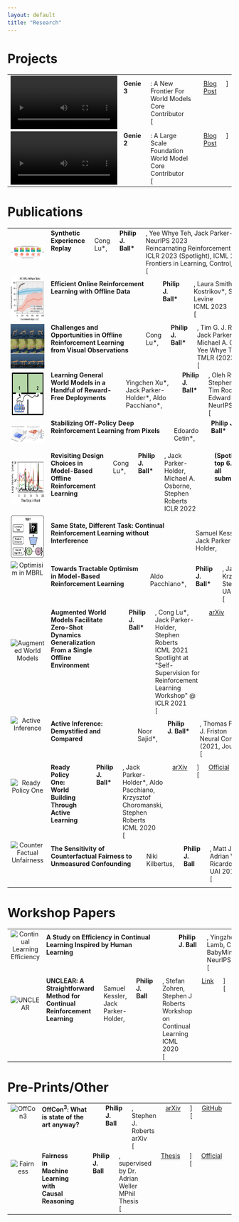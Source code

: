 ```yaml
---
layout: default
title: "Research"
---
```


# Projects

<div class="row">
    <div class="col-sm-10">
        <table>
            <tbody>
                <tr>
                    <td style="text-align:center; border: 0px">
                        <div class="large-2 columns">
                            <video width=240px loop autoplay>
                                <source src="/assets/vid/genie3.mp4" type="video/mp4">
                            </video> 
                        </div>
                    </td>
                    <td style="border: 0px">
                        <div class="large-12 columns">
                            <b>Genie 3</b>: A New Frontier For World Models <br>
                            Core Contributor <br>
                            [<a href="https://deepmind.google/discover/blog/genie-3-a-new-frontier-for-world-models/">Blog Post</a>]<br>
                        </div>
                    </td>
                </tr>
                <tr>
                    <td style="text-align:center; border: 0px">
                        <div class="large-2 columns">
                             <video width=240px loop autoplay>
                                <source src="/assets/vid/genie2.mp4" type="video/mp4">
                            </video> 
                        </div>
                    </td>
                    <td style="border: 0px">
                        <div class="large-12 columns">
                            <b>Genie 2</b>: A Large Scale Foundation World Model <br>
                            Core Contributor <br>
                            [<a href="https://deepmind.google/discover/blog/genie-2-a-large-scale-foundation-world-model/">Blog Post</a>]<br>
                        </div>
                    </td>
                </tr>
            </tbody>
        </table>
    </div>
</div>

# Publications

<div class="row">
    <div class="col-sm-10">
        <table>
            <tbody>
                <tr>
                    <td style="text-align:center; border: 0px">
                        <div class="large-2 columns">
                            <img style="float: center;" src="/assets/img/papers/synther.png" alt="SynthER" width="300px"/>
                        </div>
                    </td>
                    <td style="border: 0px">
                        <div class="large-12 columns">
                            <b>Synthetic Experience Replay</b> <br>
                            Cong Lu*, <b>Philip J. Ball*</b>, Yee Whye Teh, Jack Parker-Holder <br>
                            NeurIPS 2023 <br>
                            Reincarnating Reinforcement Learning Workshop at ICLR 2023 (Spotlight), ICML 2023 Workshop on New Frontiers in Learning, Control, and Dynamical Systems<br>
                            [<a href="https://arxiv.org/abs/2303.06614">arXiv</a>][<a href="https://github.com/conglu1997/SynthER">Code</a>]<br>
                        </div>
                    </td>
                </tr>
                <tr>
                    <td style="text-align:center; border: 0px">
                        <div class="large-2 columns">
                            <img style="float: center;" src="/assets/img/papers/rlpd.png" alt="RLPD" height="100px"/>
                        </div>
                    </td>
                    <td style="border: 0px">
                        <div class="large-12 columns">
                            <b>Efficient Online Reinforcement Learning with Offline Data </b> <br>
                            <b>Philip J. Ball*</b>, Laura Smith*, Ilya Kostrikov*, Sergey Levine <br>
                            ICML 2023<br>
                            [<a href="https://arxiv.org/abs/2302.02948">arXiv</a>][<a href="https://proceedings.mlr.press/v202/ball23a.html">Official</a>][<a href="https://github.com/ikostrikov/rlpd">Code</a>]<br>
                        </div>
                    </td>
                </tr>
                <tr>
                    <td style="text-align:center; border: 0px">
                        <div class="large-2 columns">
                            <img style="float: center;" src="/assets/img/papers/vd4rl.png" alt="VD4RL" height="100px"/>
                        </div>
                    </td>
                    <td style="border: 0px">
                        <div class="large-12 columns">
                            <b>Challenges and Opportunities in Offline Reinforcement Learning from Visual Observations </b> <br>
                            Cong Lu*, <b>Philip J. Ball*</b>, Tim G. J. Rudner, Jack Parker-Holder, Michael A. Osborne, Yee Whye Teh <br>
                            TMLR (2023)<br>
                            [<a href="https://arxiv.org/abs/2206.04779">arXiv</a>][<a href="https://openreview.net/forum?id=1QqIfGZOWu">Official</a>][<a href="https://github.com/conglu1997/v-d4rl/">Code</a>]<br>
                        </div>
                    </td>
                </tr>
                <tr>
                    <td style="text-align:center; border: 0px">
                        <div class="large-2 columns">
                            <img style="float: center;" src="/assets/img/papers/cascade.jpg" alt="CASCADE" height="100px"/>
                        </div>
                    </td>
                    <td style="border: 0px">
                        <div class="large-12 columns">
                            <b>Learning General World Models in a Handful of Reward-Free Deployments </b> <br>
                            Yingchen Xu*, Jack Parker-Holder*, Aldo Pacchiano*, <b>Philip J. Ball*</b>, Oleh Rybkin, Stephen J. Roberts, Tim Rocktäschel, Edward Grefenstette <br>
                            NeurIPS 2022<br>
                            [<a href="https://arxiv.org/abs/2210.12719">arXiv</a>][<a href="https://openreview.net/forum?id=RuNhbvX9o9S">Official</a>][<a href="https://yingchenxu.com/cascade/">Site</a>]<br>
                        </div>
                    </td>
                </tr>
                <tr>
                    <td style="text-align:center; border: 0px">
                        <div class="large-2 columns">
                            <img style="float: center;" src="/assets/img/papers/alix.png" alt="A-LIX" width="300px"/>
                        </div>
                    </td>
                    <td style="border: 0px">
                        <div class="large-12 columns">
                            <b>Stabilizing Off-Policy Deep Reinforcement Learning from Pixels</b> <br>
                            Edoardo Cetin*, <b>Philip J. Ball*</b>, Stephen Roberts, Oya Celiktutan <br>
                            ICML 2022<br>
                            [<a href="https://arxiv.org/abs/2207.00986">arXiv</a>][<a href="https://proceedings.mlr.press/v162/cetin22a.html">Official</a>]<br>
                            <!-- TL;DR: Combining CNNs + TD-Learning causes catastrophic overfitting/memorization early in training. Overcome this by mixing up the gradients in the CNN features, and adapt this mixing over training, achieving SOTA in Atari 100k. -->
                        </div>
                    </td>
                </tr>
                <tr>
                    <td style="text-align:center; border: 0px">
                        <div class="large-1 columns">
                            <img style="float: center;" src="/assets/img/papers/revisiting.png" alt="Offline MBRL Revisited" height="100px"/>
                        </div>
                    </td>
                    <td style="border: 0px">
                        <div class="large-12 columns">
                            <b>Revisiting Design Choices in Model-Based Offline Reinforcement Learning</b> <br>
                            Cong Lu*, <b>Philip J. Ball*</b>, Jack Parker-Holder, Michael A. Osborne, Stephen Roberts <br>
                            ICLR 2022 <b>(Spotlight, top 6.9% of all submissions)</b><br>
                            Spotlight at "RL4RealLife Workshop" @ ICML2021<br>
                            [<a href="https://arxiv.org/abs/2110.04135">arXiv</a>][<a href="https://openreview.net/forum?id=zz9hXVhf40">Official</a>] <br>
                            <!-- TL;DR: Using better calibrated uncertainty estimates improves performance of offline agents when training in a world model. We validate these findings by achieving SOTA in D4RL with a simple method. -->
                        </div>
                    </td>
                </tr>
                <tr>
                    <td style="text-align:center; border: 0px">
                        <div class="large-1 columns">
                            <img style="float: center;" src="/assets/img/papers/owl.png" alt="Optimisim in MBRL" height="100px"/>
                        </div>
                    </td>
                    <td style="border: 0px">
                        <div class="large-12 columns">
                            <b>Same State, Different Task: Continual Reinforcement Learning without Interference</b> <br>
                            Samuel Kessler, Jack Parker-Holder, <b>Philip J. Ball</b>, Stefan Zohren, Stephen Roberts <br>
                            AAAI 2022<br>
                            [<a href="https://arxiv.org/abs/2106.02940">arXiv</a>] <br>
                            <!-- TL;DR: Solve conflicting reward functions in continual RL using a bandit to select which final layer to use, with TD-error as feedback. -->
                        </div>
                    </td>
                </tr>
                <tr>
                    <td style="text-align:center; border: 0px">
                        <div class="large-1 columns">
                            <img style="float: center;" src="/assets/img/papers/narl.png" alt="Optimisim in MBRL" height="100px"/>
                        </div>
                    </td>
                    <td style="border: 0px">
                        <div class="large-12 columns">
                            <b>Towards Tractable Optimism in Model-Based Reinforcement Learning</b> <br>
                            Aldo Pacchiano*, <b>Philip J. Ball*</b>, Jack Parker-Holder*, Krzysztof Choromanski, Stephen Roberts <br>
                            UAI 2021<br>
                            [<a href="https://arxiv.org/abs/2006.11911">arXiv</a>][<a href="https://www.auai.org/uai2021/pdf/uai2021.539.pdf">Official</a>] <br>
                            <!-- TL;DR: Taking a max over noised model samples is equivalent to being optimistic in the face of uncertainty. We use this theoretical insight to make Deep MBRL algorithms that are also optimstic, improving sample efficiency. -->
                        </div>
                    </td>
                </tr>
                <tr>
                    <td style="text-align:center; border: 0px">
                        <div class="large-1 columns">
                            <img style="float: center;" src="/assets/img/papers/AugWM.png" alt="Augmented World Models" height="100px"/>
                        </div>
                    </td>
                    <td style="border: 0px">
                        <div class="large-12 columns">
                            <b>Augmented World Models Facilitate Zero-Shot Dynamics Generalization From a Single Offline Environment</b> <br>
                            <b>Philip J. Ball*</b>, Cong Lu*, Jack Parker-Holder, Stephen Roberts<br>
                            ICML 2021<br>
                            Spotlight at "Self-Supervision for Reinforcement Learning Workshop" @ ICLR 2021<br>
                            [<a href="https://arxiv.org/abs/2104.05632">arXiv</a>][<a href="https://proceedings.mlr.press/v139/ball21a.html">Official</a>][<a href="https://sites.google.com/view/augmentedworldmodels/home">Website</a>][<a href="https://www.youtube.com/watch?v=KcG2hz9tZsQ">Presentation</a>] <br>
                            <!-- TL;DR: Train your policy in a world model with dynamics augmentation to generalize to unseen dynamics at test time. If you further condition on the dynamics noise at offline train time, you can learn a policy that adapts to non-stationary unseen dynamics at online test time. -->
                        </div>
                    </td>
                </tr>
                <tr>
                    <td style="text-align:center; border: 0px">
                        <div class="large-1 columns">
                            <img style="float: center;" src="/assets/img/papers/active_inference.png" alt="Active Inference" height="100px"/>
                        </div>
                    </td>
                    <td style="border: 0px">
                        <div class="large-12 columns">
                            <b>Active Inference: Demystified and Compared</b> <br>
                            Noor Sajid*, <b>Philip J. Ball*</b>, Thomas Parr, Karl J. Friston <br>
                            Neural Computation (2021, Journal) <br>
                            [<a href="https://arxiv.org/abs/1909.10863">arXiv</a>][<a href="https://doi.org/10.1162/neco_a_01357">Official</a>][<a href="https://github.com/ucbtns/dai">GitHub</a>] <br>
                            <!-- TL;DR: A clear explanation of active inference, and how it relates to and contrasts with reinforcement learning. We then benchmark them side by side on discrete Gym tasks. -->
                        </div>
                    </td>
                </tr>
                <tr>
                    <td style="text-align:center; border: 0px">
                        <div class="large-1 columns">
                            <img style="float: center;" src="/assets/img/papers/rp1.jpg" alt="Ready Policy One" height="100px"/>
                        </div>
                    </td>
                    <td style="border: 0px">
                        <div class="large-12 columns">
                            <b>Ready Policy One: World Building Through Active Learning</b> <br>
                            <b>Philip J. Ball*</b>, Jack Parker-Holder*, Aldo Pacchiano, Krzysztof Choromanski, Stephen Roberts<br>
                            ICML 2020 <br>
                            [<a href="https://arxiv.org/abs/2002.02693">arXiv</a>][<a href="http://proceedings.mlr.press/v119/ball20a.html">Official</a>][<a href="https://github.com/philipjball/ReadyPolicyOne">GitHub</a>][<a href="https://venturebeat.com/2020/02/11/researchers-develop-technique-to-increase-sample-efficiency-in-reinforcement-learning/">Media Coverage</a>][<a href="https://research.google/pubs/pub49234/">Google Research Site</a>] <br>
                            <!-- TL;DR: Use world model uncertainty as an active learning acquisition function to directly improve dynamics estimation. This greatly improves sample efficiency. -->
                        </div>
                    </td>
                </tr>
                <tr>
                    <td style="text-align:center; border: 0px">
                        <div class="large-1 columns">
                            <img style="float: center;" src="/assets/img/papers/cfu.png" alt="Counter Factual Unfairness" height="100px"/>
                        </div>
                    </td>
                    <td style="border: 0px">
                        <div class="large-12 columns">
                            <b>The Sensitivity of Counterfactual Fairness to Unmeasured Confounding</b> <br>
                            Niki Kilbertus, <b>Philip J. Ball</b>, Matt J. Kusner, Adrian Weller, Ricardo Silva<br>
                            UAI 2019 <br>
                            [<a href="https://arxiv.org/abs/1907.01040">arXiv</a>][<a href="http://proceedings.mlr.press/v115/kilbertus20a.html">Official</a>][<a href="https://github.com/nikikilbertus/cf-fairness-sensitivity">GitHub</a>] <br>
                            <!-- TL;DR: Hidden confounding in causal graphs can in fact result in diminished conterfactual fairness. -->
                        </div>
                    </td>
                </tr>
            </tbody>
        </table>
    </div>
</div>

# Workshop Papers

<div class="row">
    <div class="col-sm-10">
        <table>
            <tbody>
                <tr>
                    <td style="text-align:center; border: 0px">
                        <div class="large-1 columns">
                            <img style="float: center;" src="/assets/img/papers/sleepprunecycles.png" alt="Continual Learning Efficiency" height="100px"/>
                        </div>
                    </td>
                    <td style="border: 0px">
                        <div class="large-12 columns">
                            <b>A Study on Efficiency in Continual Learning Inspired by Human Learning</b> <br>
                            <b>Philip J. Ball</b>, Yingzhen Li, Angus Lamb, Cheng Zhang<br>
                            BabyMind Workshop NeurIPS 2020 <br>
                            [<a href="https://arxiv.org/abs/2010.15187">arXiv</a>]
                        </div>
                    </td>
                </tr>
                <tr>
                    <td style="text-align:center; border: 0px">
                        <div class="large-1 columns">
                            <img style="float: center;" src="/assets/img/papers/unclear.png" alt="UNCLEAR" height="100px"/>
                        </div>
                    </td>
                    <td style="border: 0px">
                        <div class="large-12 columns">
                            <b>UNCLEAR: A Straightforward Method for Continual Reinforcement Learning</b> <br>
                            Samuel Kessler, Jack Parker-Holder, <b>Philip J. Ball</b>, Stefan Zohren, Stephen J Roberts<br>
                            Workshop on Continual Learning ICML 2020 <br>
                            [<a href="https://www.oxford-man.ox.ac.uk/wp-content/uploads/2020/11/UNCLEAR-A-Straightforward-Method-for-Continual-Reinforcement-Learning.pdf">Link</a>][<a href="https://drive.google.com/file/d/1GMTWC0C6jMTwtqZxoyq6a-VDxkrDCIHm/view">Official</a>][<a href="https://www.youtube.com/watch?v=zbjMGRDn1ss">Video</a>]
                        </div>
                    </td>
                </tr>
            </tbody>
        </table>
    </div>
</div>

# Pre-Prints/Other

<div class="row">
    <div class="col-sm-10">
        <table>
            <tbody>
                <tr>
                    <td style="text-align:center; border: 0px">
                        <div class="large-1 columns">
                            <img style="float: center;" src="/assets/img/papers/offcon3.png" alt="OffCon3" height="100px"/>
                        </div>
                    </td>
                    <td style="border: 0px">
                        <div class="large-12 columns">
                            <b>OffCon<sup>3</sup>: What is state of the art anyway?</b> <br>
                            <b>Philip J. Ball</b>, Stephen J. Roberts<br>
                            arXiv<br>
                            [<a href="https://arxiv.org/abs/2101.11331">arXiv</a>][<a href="https://github.com/philipjball/OffCon3">GitHub</a>]
                        </div>
                    </td>
                </tr>
                <tr>
                    <td style="text-align:center; border: 0px">
                        <div class="large-1 columns">
                            <img style="float: center;" src="/assets/img/papers/cffairness.png" alt="Fairness" height="100px"/>
                        </div>
                    </td>
                    <td style="border: 0px">
                        <div class="large-12 columns">
                            <b>Fairness in Machine Learning with Causal Reasoning</b><br>
                            <b>Philip J. Ball</b>, supervised by Dr. Adrian Weller<br>
                            MPhil Thesis<br>
                            [<a href="pdfs/thesis.pdf">Thesis</a>][<a href="https://www.mlmi.eng.cam.ac.uk/files/ball_thesis.pdf">Official</a>]
                        </div>
                    </td>
                </tr>
            </tbody>
        </table>
    </div>
</div>